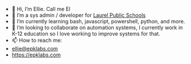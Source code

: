 - 👋 Hi, I’m Ellie. Call me El
- 👀 I’m a sys admin / developer for [Laurel Public Schools](https://github.com/Laurel-Public-Schools)
- 🌱 I’m currently learning  bash, javascript, powershell, python, and more.
- 💞️ I’m looking to collaborate on automation systems, I currently work in K-12 education so I love working to improve systems for that. 
- 📫 How to reach me: 
-   ellie@epklabs.com
-   https://epklabs.com

<!---
biohackerellie/biohackerellie is a ✨ special ✨ repository because its `README.md` (this file) appears on your GitHub profile.
You can click the Preview link to take a look at your changes.
--->
